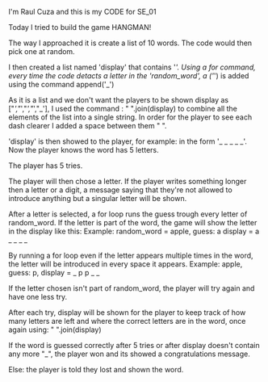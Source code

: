 I'm Raul Cuza and this is my CODE for SE_01

Today I tried to build the game HANGMAN!

The way I approached it is create a list of 10 words. The code would then pick one at random.

I then created a list named 'display' that contains '_'. Using a for command, every time the code detacts a letter in the 'random_word', a ('_') is added using the command append('_')

As it is a list and we don't want the players to be shown display as ["_',"_',"_',"_',"_'], I used the command : " ".join(display) to combine all the elements of the list into a single string. In order for the player to see each dash clearer I added a space between them " ".

'display' is then showed to the player, for example: in the form '_ _ _ _ _'. Now the player knows the word has 5 letters.

The player has 5 tries.

The player will then chose a letter. If the player writes something longer then a letter or a digit, a message saying that they're not allowed to introduce anything but a singular letter will be shown.

After a letter is selected, a for loop runs the guess trough every letter of random_word. If the letter is part of the word, the game will show the letter in the display like this: Example: random_word = apple, guess: a
display = a _ _ _ _

By running a for loop even if the letter appears multiple times in the word, the letter will be introduced in every space it appears. Example: apple, guess: p,
display = _ p p _ _

If the letter chosen isn't part of random_word, the player will try again and have one less try.

After each try, display will be shown for the player to keep track of how many letters are left and where the correct letters are in the word, once again using: 
" ".join(display)

If the word is guessed correctly after 5 tries or after display doesn't contain any more "_", the player won and its showed a congratulations message.

Else: the player is told they lost and shown the word.

